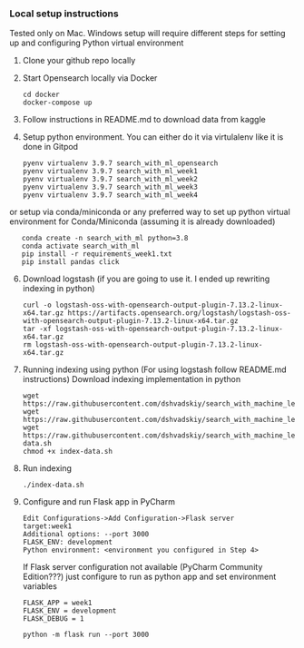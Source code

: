 ### Local setup instructions 
Tested only on Mac. Windows setup will require different steps for setting up and configuring Python virtual environment

1. Clone your github repo locally
2. Start Opensearch locally via Docker

       cd docker 
       docker-compose up

3. Follow instructions in README.md to download data from kaggle
4. Setup python environment. You can either do it via virtulalenv like it is done in Gitpod

       pyenv virtualenv 3.9.7 search_with_ml_opensearch
       pyenv virtualenv 3.9.7 search_with_ml_week1
       pyenv virtualenv 3.9.7 search_with_ml_week2
       pyenv virtualenv 3.9.7 search_with_ml_week3
       pyenv virtualenv 3.9.7 search_with_ml_week4
 or 
setup via conda/miniconda or any preferred way to set up python virtual environment
for Conda/Miniconda (assuming it is already downloaded)

       conda create -n search_with_ml python=3.8
       conda activate search_with_ml
       pip install -r requirements_week1.txt
       pip install pandas click

6. Download logstash (if you are going to use it. I ended up rewriting indexing in python)

       curl -o logstash-oss-with-opensearch-output-plugin-7.13.2-linux-x64.tar.gz https://artifacts.opensearch.org/logstash/logstash-oss-with-opensearch-output-plugin-7.13.2-linux-x64.tar.gz
       tar -xf logstash-oss-with-opensearch-output-plugin-7.13.2-linux-x64.tar.gz
       rm logstash-oss-with-opensearch-output-plugin-7.13.2-linux-x64.tar.gz

7. Running indexing using python (For using logstash follow README.md instructions)
Download indexing implementation in python

       wget https://raw.githubusercontent.com/dshvadskiy/search_with_machine_learning_course/main/index_products.py
       wget https://raw.githubusercontent.com/dshvadskiy/search_with_machine_learning_course/main/index_queries.py
       wget https://raw.githubusercontent.com/dshvadskiy/search_with_machine_learning_course/main/index-data.sh
       chmod +x index-data.sh
8. Run indexing 
 
       ./index-data.sh 
9. Configure and run Flask app in PyCharm

       Edit Configurations->Add Configuration->Flask server
       target:week1
       Additional options: --port 3000
       FLASK_ENV: development
       Python environment: <environment you configured in Step 4>    

    If Flask server configuration not available (PyCharm Community Edition???) just configure to run as python app and set environment variables

       FLASK_APP = week1
       FLASK_ENV = development
       FLASK_DEBUG = 1

       python -m flask run --port 3000
